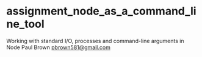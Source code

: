 # assignment_node_as_a_command_line_tool
Working with standard I/O, processes and command-line arguments in Node
Paul Brown <pbrown581@gmail.com>